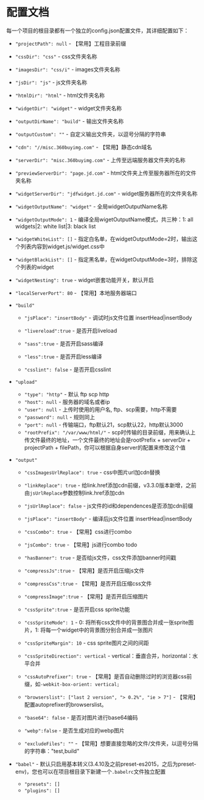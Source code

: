 # 配置文档

每一个项目的根目录都有一个独立的config.json配置文件，其详细配置如下：

* `"projectPath": null` - 【常用】工程目录前缀

* `"cssDir": "css"` - css文件夹名称

* `"imagesDir": "css/i"` - images文件夹名称

* `"jsDir": "js"` - js文件夹名称

* `"htmlDir": "html"` - html文件夹名称

* `"widgetDir": "widget"` - widget文件夹名称

* `"outputDirName": "build"` - 输出文件夹名称

* `"outputCustom": ""` - 自定义输出文件夹，以逗号分隔的字符串

* `"cdn": "//misc.360buyimg.com"` - 【常用】静态cdn域名

* `"serverDir": "misc.360buyimg.com"` - 上传至远端服务器文件夹的名称

* `"previewServerDir": "page.jd.com"` - html文件夹上传至服务器所在的文件夹名称

* `"widgetServerDir": "jdfwidget.jd.com"` - widget服务器所在的文件夹名称

* `"widgetOutputName": "widget"` - 全局widgetOutputName名称

* `"widgetOutputMode": 1` - 编译全局wigetOutputName模式，共三种：1: all widgets|2: white list|3: black list

* `"widgetWhiteList": []` - 指定白名单，在widgetOutputMode=2时，输出这个列表内容到widget.js/widget.css中

* `"widgetBlackList": []` - 指定黑名单，在widgetOutputMode=3时，排除这个列表的widget

* `"widgetNesting": true` - widget嵌套功能开关，默认开启

* `"localServerPort": 80` - 【常用】本地服务器端口

* `"build"`
	* `"jsPlace": "insertBody"` - 调试时js文件位置 insertHead|insertBody

	* `"livereload":true` - 是否开启liveload

	* `"sass":true` - 是否开启sass编译

	* `"less":true` - 是否开启less编译

	* `"csslint": false` - 是否开启csslint

* `"upload"`
	* `"type": "http"` - 默认 ftp scp http
    * `"host": null` - 服务器的域名或者ip
    * `"user": null` - 上传时使用的用户名, ftp、scp需要，http不需要
    * `"password": null` - 规则同上
    * `"port": null` - 传输端口，ftp默认21，scp默认22，http默认3000
    * `"rootPrefix": "/var/www/html/"` - scp时传输的目录前缀，用来确认上传文件最终的地址，一个文件最终的地址会是rootPrefix + serverDir + projectPath + filePath，你可以根据自身server的配置来修改这个值

* `"output"`
	* `"cssImagesUrlReplace": true` - css中图片url加cdn替换

	* `"linkReplace": true` - 给link.href添加cdn前缀，v3.3.0版本新增，之前由`jsUrlReplace`参数控制link.href添加cdn

	* `"jsUrlReplace": false` - js文件的id和dependences是否添加cdn前缀

	* `"jsPlace": "insertBody"` - 编译后js文件位置 insertHead|insertBody

	* `"cssCombo": true` - 【常用】css进行combo

	* `"jsCombo": true` - 【常用】js进行combo todo

	* `"hasBanner": true` - 是否给js文件，css文件添加banner时间戳

	* `"compressJs":true` - 【常用】是否开启压缩js文件

	* `"compressCss":true` - 【常用】是否开启压缩css文件

	* `"compressImage":true` - 【常用】是否开启压缩图片

	* `"cssSprite":true` - 是否开启css sprite功能

	* `"cssSpriteMode": 1` - 0: 将所有css文件中的背景图合并成一张sprite图片，1: 将每一个widget中的背景图分别合并成一张图片

	* `"cssSpriteMargin": 10` - css sprite图片之间的间距

	* `"cssSpriteDirection": vertical` - vertical：垂直合并，horizontal：水平合并

	* `"cssAutoPrefixer": true` - 【常用】是否自动删除过时的浏览器css前缀，如`-webkit-box-orient: vertical;`

	* `"browserslist": ["last 2 version", "> 0.2%", "ie > 7"]` - 【常用】配置autoprefixer的browserslist。

	* `"base64": false` - 是否对图片进行base64编码

	* `"webp":false` - 是否生成对应的webp图片

	* `"excludeFiles": ""` - 【常用】想要直接忽略的文件/文件夹，以逗号分隔的字符串："test,build"

* `"babel"` - 默认只启用基本转义(3.4.10及之前preset-es2015，之后为preset-env)，您也可以在项目根目录下新建一个`.babelrc`文件独立配置
	* `"presets": []`
	* `"plugins": []`


